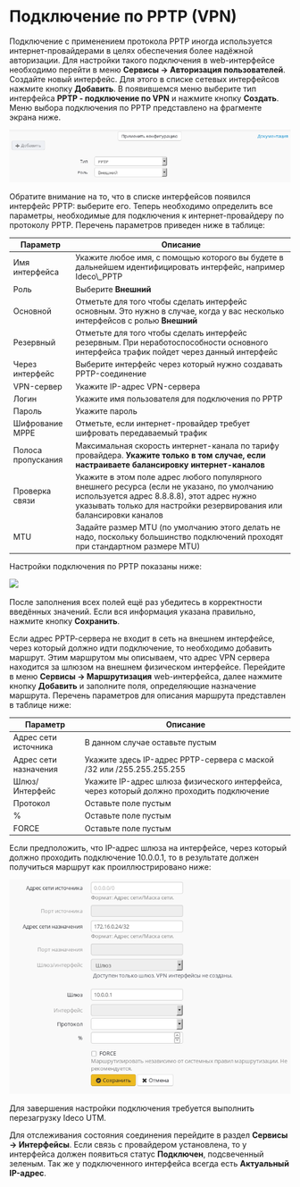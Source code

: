 # Подключение по PPTP (VPN)

Подключение с применением протокола PPTP иногда используется интернет-провайдерами в целях обеспечения более надёжной авторизации. Для настройки такого подключения в web-интерфейсе необходимо перейти в меню **Сервисы -> Авторизация пользователей**. Создайте новый интерфейс. Для этого в списке сетевых интерфейсов нажмите кнопку **Добавить**. В появившемся меню выберите тип интерфейса **PPTP - подключение по VPN** и нажмите кнопку **Создать**. Меню выбора подключения по PPTP представлено на фрагменте экрана ниже.

![](../.gitbook/assets/6586916.png)

Обратите внимание на то, что в списке интерфейсов появился интерфейс PPTP: выберите его. Теперь необходимо определить все параметры, необходимые для подключения к интернет-провайдеру по протоколу PPTP. Перечень параметров приведен ниже в таблице:

| Параметр           | Описание                                                                                                                                                                                                          |
| ------------------ | ----------------------------------------------------------------------------------------------------------------------------------------------------------------------------------------------------------------- |
| Имя интерфейса     | Укажите любое имя, с помощью которого вы будете в дальнейшем идентифицировать интерфейс, например Ideco\\\_PPTP                                                                                                   |
| Роль               | Выберите **Внешний**                                                                                                                                                                                              |
| Основной           | Отметьте для того чтобы сделать интерфейс основным. Это нужно в случае, когда у вас несколько интерфейсов с ролью **Внешний**                                                                                     |
| Резервный          | Отметьте для того чтобы сделать интерфейс резервным. При неработоспособности основного интерфейса трафик пойдет через данный интерфейс                                                                            |
| Через интерфейс    | Выберите интерфейс через который нужно создавать PPTP-соединение                                                                                                                                                  |
| VPN-сервер         | Укажите IP-адрес VPN-сервера                                                                                                                                                                                      |
| Логин              | Укажите имя пользователя для подключения по PPTP                                                                                                                                                                  |
| Пароль             | Укажите пароль                                                                                                                                                                                                    |
| Шифрование MPPE    | Отметьте, если интернет-провайдер требует шифровать передаваемый трафик                                                                                                                                           |
| Полоса пропускания | Максимальная скорость интернет-канала по тарифу провайдера. **Укажите только в том случае, если настраиваете балансировку интернет-каналов**                                                                      |
| Проверка связи     | Укажите в этом поле адрес любого популярного внешнего ресурса (если не указано, по умолчанию используется адрес 8.8.8.8), этот адрес нужно указывать только для настройки резервирования или балансировки каналов |
| MTU                | Задайте размер MTU (по умолчанию этого делать не надо, поскольку большинство подключений проходят при стандартном размере MTU)                                                                                    |

Настройки подключения по PPTP показаны ниже:

![](../.gitbook/assets/pptp2\(7-9\).png)

После заполнения всех полей ещё раз убедитесь в корректности введённых значений. Если вся информация указана правильно, нажмите кнопку **Сохранить**.

Если адрес РРТР-сервера не входит в сеть на внешнем интерфейсе, через который должно идти подключение, то необходимо добавить маршрут. Этим маршрутом мы описываем, что адрес VPN сервера находится за шлюзом на внешнем физическом интерфейсе. Перейдите в меню **Сервисы -> Маршрутизация** web-интерфейса, далее нажмите кнопку **Добавить** и заполните поля, определяющие назначение маршрута. Перечень параметров для описания маршрута представлен в таблице ниже:

| Параметр              | Описание                                                                                  |
| --------------------- | ----------------------------------------------------------------------------------------- |
| Адрес сети источника  | В данном случае оставьте пустым                                                           |
| Адрес сети назначения | Укажите здесь IP-адрес РРТР-сервера с маской /32 или /255.255.255.255                     |
| Шлюз/Интерфейс        | Укажите IP-адрес шлюза физического интерфейса, через который должно проходить подключение |
| Протокол              | Оставьте поле пустым                                                                      |
| %                     | Оставьте поле пустым                                                                      |
| FORCE                 | Оставьте поле пустым                                                                      |

Если предположить, что IP-адрес шлюза на интерфейсе, через который должно проходить подключение 10.0.0.1, то в результате должен получиться маршрут как проиллюстрировано ниже:

![](../.gitbook/assets/route7-9.png)

Для завершения настройки подключения требуется выполнить перезагрузку Ideco UTM.

Для отслеживания состояния соединения перейдите в раздел **Сервисы -> Интерфейсы**. Если связь с провайдером установлена, то у интерфейса должен появиться статус **Подключен**, подсвеченный зеленым. Так же у подключенного интерфейса всегда есть **Актуальный IP-адрес**.
